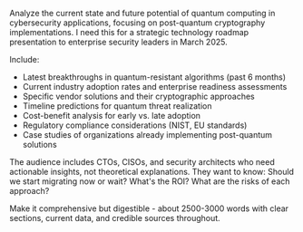 Analyze the current state and future potential of quantum computing in cybersecurity applications, focusing on post-quantum cryptography implementations. I need this for a strategic technology roadmap presentation to enterprise security leaders in March 2025.

Include:

- Latest breakthroughs in quantum-resistant algorithms (past 6 months)
- Current industry adoption rates and enterprise readiness assessments
- Specific vendor solutions and their cryptographic approaches
- Timeline predictions for quantum threat realization
- Cost-benefit analysis for early vs. late adoption
- Regulatory compliance considerations (NIST, EU standards)
- Case studies of organizations already implementing post-quantum solutions

The audience includes CTOs, CISOs, and security architects who need actionable insights, not theoretical explanations. They want to know: Should we start migrating now or wait? What's the ROI? What are the risks of each approach?

Make it comprehensive but digestible - about 2500-3000 words with clear sections, current data, and credible sources throughout.
